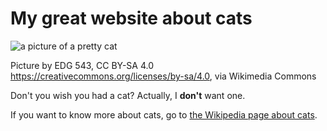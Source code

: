 # My great website about cats

![a picture of a pretty cat](https://upload.wikimedia.org/wikipedia/commons/thumb/1/12/Tabby-cat-sleeping.jpg/256px-Tabby-cat-sleeping.jpg)

Picture by EDG 543, CC BY-SA 4.0 <https://creativecommons.org/licenses/by-sa/4.0>, via Wikimedia Commons

Don't you wish you had a cat? Actually, I **don't** want one.

If you want to know more about cats, go to [the Wikipedia page about cats](https://ko.wikipedia.org/wiki/CAT).
